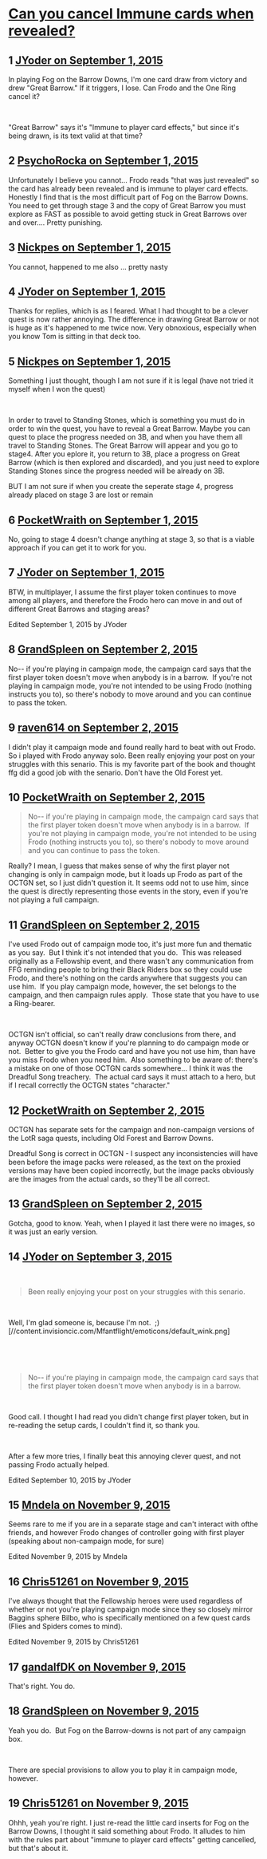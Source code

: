 # [Can you cancel Immune cards when revealed?](https://community.fantasyflightgames.com/topic/186837-can-you-cancel-immune-cards-when-revealed/)

## 1 [JYoder on September 1, 2015](https://community.fantasyflightgames.com/topic/186837-can-you-cancel-immune-cards-when-revealed/?do=findComment&comment=1766912)

In playing Fog on the Barrow Downs, I'm one card draw from victory and drew "Great Barrow." If it triggers, I lose. Can Frodo and the One Ring cancel it?

 

"Great Barrow" says it's "Immune to player card effects," but since it's being drawn, is its text valid at that time?

## 2 [PsychoRocka on September 1, 2015](https://community.fantasyflightgames.com/topic/186837-can-you-cancel-immune-cards-when-revealed/?do=findComment&comment=1766926)

Unfortunately I believe you cannot... Frodo reads "that was just revealed" so the card has already been revealed and is immune to player card effects. Honestly I find that is the most difficult part of Fog on the Barrow Downs. You need to get through stage 3 and the copy of Great Barrow you must explore as FAST as possible to avoid getting stuck in Great Barrows over and over.... Pretty punishing. 

## 3 [Nickpes on September 1, 2015](https://community.fantasyflightgames.com/topic/186837-can-you-cancel-immune-cards-when-revealed/?do=findComment&comment=1766979)

You cannot, happened to me also ... pretty nasty

## 4 [JYoder on September 1, 2015](https://community.fantasyflightgames.com/topic/186837-can-you-cancel-immune-cards-when-revealed/?do=findComment&comment=1767426)

Thanks for replies, which is as I feared. What I had thought to be a clever quest is now rather annoying. The difference in drawing Great Barrow or not is huge as it's happened to me twice now. Very obnoxious, especially when you know Tom is sitting in that deck too.

## 5 [Nickpes on September 1, 2015](https://community.fantasyflightgames.com/topic/186837-can-you-cancel-immune-cards-when-revealed/?do=findComment&comment=1767874)

Something I just thought, though I am not sure if it is legal (have not tried it myself when I won the quest)

 

In order to travel to Standing Stones, which is something you must do in order to win the quest, you have to reveal a Great Barrow. Maybe you can quest to place the progress needed on 3B, and when you have them all travel to Standing Stones. The Great Barrow will appear and you go to stage4. After you eplore it, you return to 3B, place a progress on Great Barrow (which is then explored and discarded), and you just need to explore Standing Stones since the progress needed will be already on 3B. 

BUT I am not sure if when you create the seperate stage 4, progress already placed on stage 3 are lost or remain

## 6 [PocketWraith on September 1, 2015](https://community.fantasyflightgames.com/topic/186837-can-you-cancel-immune-cards-when-revealed/?do=findComment&comment=1767896)

No, going to stage 4 doesn't change anything at stage 3, so that is a viable approach if you can get it to work for you.

## 7 [JYoder on September 1, 2015](https://community.fantasyflightgames.com/topic/186837-can-you-cancel-immune-cards-when-revealed/?do=findComment&comment=1768175)

BTW, in multiplayer, I assume the first player token continues to move among all players, and therefore the Frodo hero can move in and out of different Great Barrows and staging areas?

Edited September 1, 2015 by JYoder

## 8 [GrandSpleen on September 2, 2015](https://community.fantasyflightgames.com/topic/186837-can-you-cancel-immune-cards-when-revealed/?do=findComment&comment=1768674)

No-- if you're playing in campaign mode, the campaign card says that the first player token doesn't move when anybody is in a barrow.  If you're not playing in campaign mode, you're not intended to be using Frodo (nothing instructs you to), so there's nobody to move around and you can continue to pass the token.

## 9 [raven614 on September 2, 2015](https://community.fantasyflightgames.com/topic/186837-can-you-cancel-immune-cards-when-revealed/?do=findComment&comment=1769164)

I didn't play it campaign mode and found really hard to beat with out Frodo. So i played with Frodo anyway solo. Been really enjoying your post on your struggles with this senario. This is my favorite part of the book and thought ffg did a good job with the senario. Don't have the Old Forest yet.

## 10 [PocketWraith on September 2, 2015](https://community.fantasyflightgames.com/topic/186837-can-you-cancel-immune-cards-when-revealed/?do=findComment&comment=1769471)

> No-- if you're playing in campaign mode, the campaign card says that the first player token doesn't move when anybody is in a barrow.  If you're not playing in campaign mode, you're not intended to be using Frodo (nothing instructs you to), so there's nobody to move around and you can continue to pass the token.

Really? I mean, I guess that makes sense of why the first player not changing is only in campaign mode, but it loads up Frodo as part of the OCTGN set, so I just didn't question it. It seems odd not to use him, since the quest is directly representing those events in the story, even if you're not playing a full campaign.

## 11 [GrandSpleen on September 2, 2015](https://community.fantasyflightgames.com/topic/186837-can-you-cancel-immune-cards-when-revealed/?do=findComment&comment=1769615)

I've used Frodo out of campaign mode too, it's just more fun and thematic as you say.  But I think it's not intended that you do.  This was released originally as a Fellowship event, and there wasn't any communication from FFG reminding people to bring their Black Riders box so they could use Frodo, and there's nothing on the cards anywhere that suggests you can use him.  If you play campaign mode, however, the set belongs to the campaign, and then campaign rules apply.  Those state that you have to use a Ring-bearer. 

 

OCTGN isn't official, so can't really draw conclusions from there, and anyway OCTGN doesn't know if you're planning to do campaign mode or not.  Better to give you the Frodo card and have you not use him, than have you miss Frodo when you need him.  Also something to be aware of: there's a mistake on one of those OCTGN cards somewhere... I think it was the Dreadful Song treachery.  The actual card says it must attach to a hero, but if I recall correctly the OCTGN states "character."  

## 12 [PocketWraith on September 2, 2015](https://community.fantasyflightgames.com/topic/186837-can-you-cancel-immune-cards-when-revealed/?do=findComment&comment=1769872)

OCTGN has separate sets for the campaign and non-campaign versions of the LotR saga quests, including Old Forest and Barrow Downs.

Dreadful Song is correct in OCTGN - I suspect any inconsistencies will have been before the image packs were released, as the text on the proxied versions may have been copied incorrectly, but the image packs obviously are the images from the actual cards, so they'll be all correct.

## 13 [GrandSpleen on September 2, 2015](https://community.fantasyflightgames.com/topic/186837-can-you-cancel-immune-cards-when-revealed/?do=findComment&comment=1769967)

Gotcha, good to know. Yeah, when I played it last there were no images, so it was just an early version.

## 14 [JYoder on September 3, 2015](https://community.fantasyflightgames.com/topic/186837-can-you-cancel-immune-cards-when-revealed/?do=findComment&comment=1770938)

 

> Been really enjoying your post on your struggles with this senario.

 

Well, I'm glad someone is, because I'm not.  ;) [//content.invisioncic.com/Mfantflight/emoticons/default_wink.png]

 

 

> No-- if you're playing in campaign mode, the campaign card says that the first player token doesn't move when anybody is in a barrow.

 

Good call. I thought I had read you didn't change first player token, but in re-reading the setup cards, I couldn't find it, so thank you.

 

After a few more tries, I finally beat this annoying clever quest, and not passing Frodo actually helped.

Edited September 10, 2015 by JYoder

## 15 [Mndela on November 9, 2015](https://community.fantasyflightgames.com/topic/186837-can-you-cancel-immune-cards-when-revealed/?do=findComment&comment=1886101)

Seems rare to me if you are in a separate stage and can't interact with ofthe friends, and however Frodo changes of controller going with first player (speaking about non-campaign mode, for sure)

Edited November 9, 2015 by Mndela

## 16 [Chris51261 on November 9, 2015](https://community.fantasyflightgames.com/topic/186837-can-you-cancel-immune-cards-when-revealed/?do=findComment&comment=1886533)

I've always thought that the Fellowship heroes were used regardless of whether or not you're playing campaign mode since they so closely mirror Baggins sphere Bilbo, who is specifically mentioned on a few quest cards (Flies and Spiders comes to mind).

Edited November 9, 2015 by Chris51261

## 17 [gandalfDK on November 9, 2015](https://community.fantasyflightgames.com/topic/186837-can-you-cancel-immune-cards-when-revealed/?do=findComment&comment=1886543)

That's right. You do.

## 18 [GrandSpleen on November 9, 2015](https://community.fantasyflightgames.com/topic/186837-can-you-cancel-immune-cards-when-revealed/?do=findComment&comment=1886613)

Yeah you do.  But Fog on the Barrow-downs is not part of any campaign box.

 

There are special provisions to allow you to play it in campaign mode, however.

## 19 [Chris51261 on November 9, 2015](https://community.fantasyflightgames.com/topic/186837-can-you-cancel-immune-cards-when-revealed/?do=findComment&comment=1887031)

Ohhh, yeah you're right. I just re-read the little card inserts for Fog on the Barrow Downs, I thought it said something about Frodo. It alludes to him with the rules part about "immune to player card effects" getting cancelled, but that's about it.

